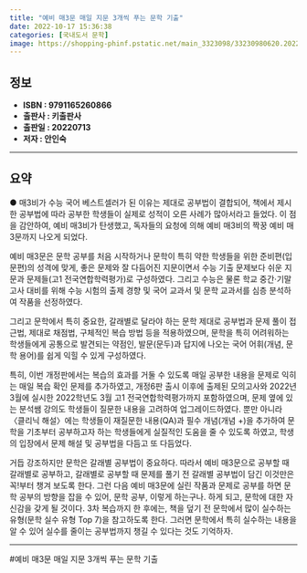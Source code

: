 ```yaml
---
title: "예비 매3문 매일 지문 3개씩 푸는 문학 기출"
date: 2022-10-17 15:36:38
categories: [국내도서 문학]
image: https://shopping-phinf.pstatic.net/main_3323098/33230980620.20220715093558.jpg
---
```


## **정보**

- **ISBN : 9791165260866**
- **출판사 : 키출판사**
- **출판일 : 20220713**
- **저자 : 안인숙**

------



## **요약**

● 매3비가 수능 국어 베스트셀러가 된 이유는 제대로 공부법이 결합되어, 책에서 제시한 공부법에 따라 공부한 학생들이 실제로 성적이 오른 사례가 많아서라고 들었다. 이 점을 감안하여, 예비 매3비가 탄생했고, 독자들의 요청에 의해 예비 매3비의 짝꿍 예비 매3문까지 나오게 되었다.

예비 매3문은 문학 공부를 처음 시작하거나 문학이 특히 약한 학생들을 위한 준비편(입문편)의 성격에 맞게, 좋은 문제와 잘 다듬어진 지문이면서 수능 기출 문제보다 쉬운 지문과 문제들(고1 전국연합학력평가)로 구성하였다. 그리고 수능은 물론 학교 중간·기말 고사 대비를 위해 수능 시험의 출제 경향 및 국어 교과서 및 문학 교과서를 심층 분석하여 작품을 선정하였다. 

그리고 문학에서 특히 중요한, 갈래별로 달라야 하는 문학 제대로 공부법과 문제 풀이 접근법, 제대로 채점법, 구체적인 복습 방법 등을 적용하였으며, 문학을 특히 어려워하는 학생들에게 공통으로 발견되는 약점인, 발문(문두)과 답지에 나오는 국어 어휘(개념, 문학 용어)를 쉽게 익힐 수 있게 구성하였다. 

특히, 이번 개정판에서는 복습의 효과를 거둘 수 있도록 매일 공부한 내용을 문제로 익히는 매일 복습 확인 문제를 추가하였고, 개정6판 출시 이후에 출제된 모의고사와 2022년 3월에 실시한 2022학년도 3월 고1 전국연합학력평가까지 포함하였으며, 문제 옆에 있는 분석쌤 강의도 학생들이 질문한 내용을 고려하여 업그레이드하였다. 뿐만 아니라 〈클리닉 해설〉에는 학생들이 재질문한 내용(QA)과 필수 개념(개념 +)을 추가하여 문학을 기초부터 공부하고자 하는 학생들에게 실질적인 도움을 줄 수 있도록 하였고, 학생의 입장에서 문제 해설 및 공부법을 다듬고 또 다듬었다.

거듭 강조하지만 문학은 갈래별 공부법이 중요하다. 따라서 예비 매3문으로 공부할 때 갈래별로 공부하고, 갈래별로 공부할 때 문제를 풀기 전 갈래별 공부법이 담긴 이것만은 꼭!부터 챙겨 보도록 한다. 그런 다음 예비 매3문에 실린 작품과 문제로 공부를 하면 문학 공부의 방향을 잡을 수 있어, 문학 공부, 이렇게 하는구나. 하게 되고, 문학에 대한 자신감을 갖게 될 것이다. 3차 복습까지 한 후에는, 책을 덮기 전 문학에서 많이 실수하는 유형(문학 실수 유형 Top 7)을 참고하도록 한다. 그러면 문학에서 특히 실수하는 내용을 알 수 있어 실수를 줄이는 공부법까지 챙길 수 있다는 것도 기억하자.

------

#예비 매3문 매일 지문 3개씩 푸는 문학 기출


